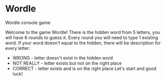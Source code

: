 # Wordle
Wordle console game

Welcome to the game Wordle!
There is the hidden word from 5 letters, you will have 6 rounds to guess it.
Every round you will need to type 1 existing word.
If your word doesn't equal to the hidden, there will be description for every letter:
 - WRONG - letter doesn't exist in the hidden word
 - NOT REALLY - letter exists but not on the right place
 - CORRECT - letter exists and is on the right place
Let's start and good luck!
